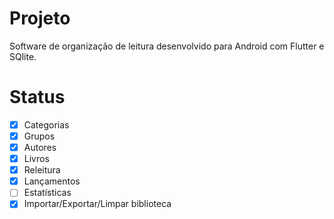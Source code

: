 # Projeto

Software de organização de leitura desenvolvido para Android com Flutter e SQlite.

# Status

- [x] Categorias
- [x] Grupos
- [x] Autores
- [x] Livros
- [x] Releitura
- [x] Lançamentos
- [ ] Estatísticas
- [x] Importar/Exportar/Limpar biblioteca